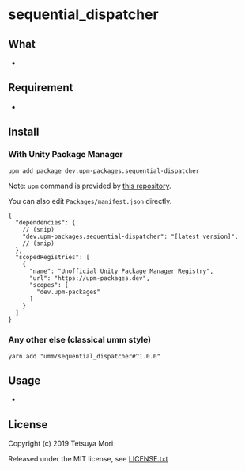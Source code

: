 # sequential_dispatcher

## What

*

## Requirement

*

## Install

### With Unity Package Manager

```bash
upm add package dev.upm-packages.sequential-dispatcher
```

Note: `upm` command is provided by [this repository](https://github.com/upm-packages/upm-cli).

You can also edit `Packages/manifest.json` directly.

```jsonc
{
  "dependencies": {
    // (snip)
    "dev.upm-packages.sequential-dispatcher": "[latest version]",
    // (snip)
  },
  "scopedRegistries": [
    {
      "name": "Unofficial Unity Package Manager Registry",
      "url": "https://upm-packages.dev",
      "scopes": [
        "dev.upm-packages"
      ]
    }
  ]
}
```

### Any other else (classical umm style)

```shell
yarn add "umm/sequential_dispatcher#^1.0.0"
```

## Usage

*

## License

Copyright (c) 2019 Tetsuya Mori

Released under the MIT license, see [LICENSE.txt](LICENSE.txt)
